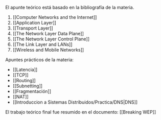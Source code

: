 El apunte teórico está basado en la bibliografía de la materia.

1. [[Computer Networks and the Internet]]
2. [[Application Layer]]
3. [[Transport Layer]]
4. [[The Network Layer Data Plane]]
5. [[The Network Layer Control Plane]]
6. [[The Link Layer and LANs]]
7. [[Wireless and Mobile Networks]]

Apuntes prácticos de la materia:

- [[Latencia]]
- [[TCP]]
- [[Routing]]
- [[Subnetting]]
- [[Fragmentación]]
- [[NAT]]
- [[Introduccion a Sistemas Distribuidos/Practica/DNS|DNS]]

El trabajo teórico final fue resumido en el documento: [[Breaking WEP]]
